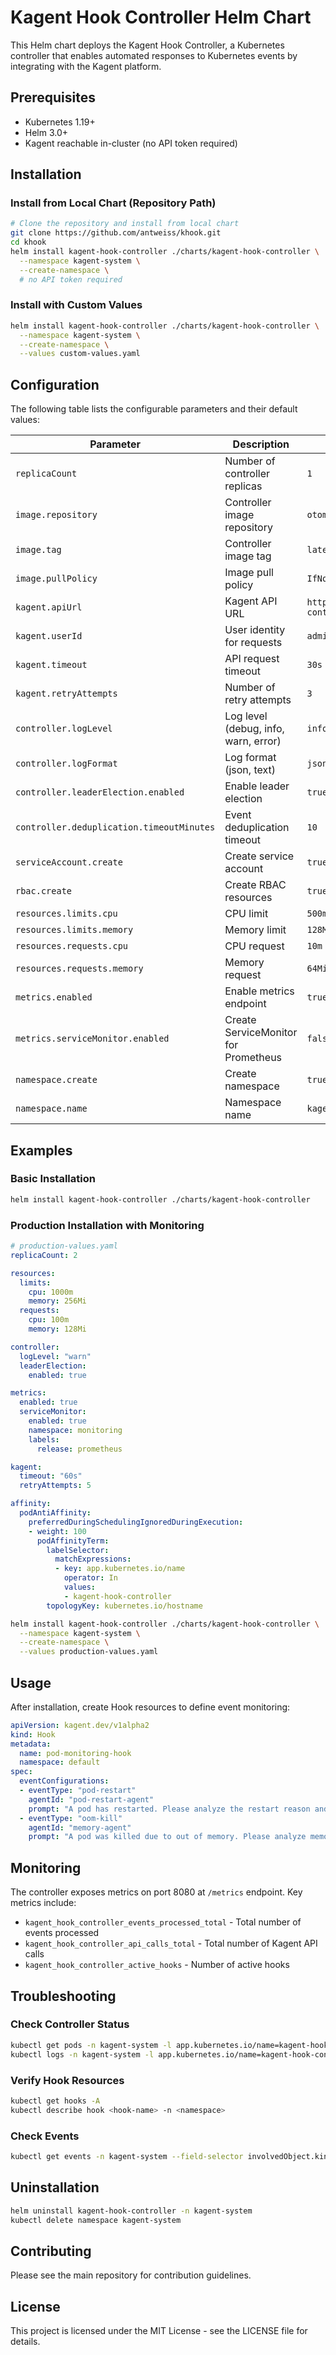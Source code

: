 # Kagent Hook Controller Helm Chart

This Helm chart deploys the Kagent Hook Controller, a Kubernetes controller that enables automated responses to Kubernetes events by integrating with the Kagent platform.

## Prerequisites

- Kubernetes 1.19+
- Helm 3.0+
- Kagent reachable in-cluster (no API token required)

## Installation

### Install from Local Chart (Repository Path)

```bash
# Clone the repository and install from local chart
git clone https://github.com/antweiss/khook.git
cd khook
helm install kagent-hook-controller ./charts/kagent-hook-controller \
  --namespace kagent-system \
  --create-namespace \
  # no API token required
```

### Install with Custom Values

```bash
helm install kagent-hook-controller ./charts/kagent-hook-controller \
  --namespace kagent-system \
  --create-namespace \
  --values custom-values.yaml
```

## Configuration

The following table lists the configurable parameters and their default values:

| Parameter | Description | Default |
|-----------|-------------|---------|
| `replicaCount` | Number of controller replicas | `1` |
| `image.repository` | Controller image repository | `otomato/khook` |
| `image.tag` | Controller image tag | `latest` |
| `image.pullPolicy` | Image pull policy | `IfNotPresent` |
| `kagent.apiUrl` | Kagent API URL | `http://kagent-controller.kagent.svc.cluster.local:8083` |
| `kagent.userId` | User identity for requests | `admin@kagent.dev` |
| `kagent.timeout` | API request timeout | `30s` |
| `kagent.retryAttempts` | Number of retry attempts | `3` |
| `controller.logLevel` | Log level (debug, info, warn, error) | `info` |
| `controller.logFormat` | Log format (json, text) | `json` |
| `controller.leaderElection.enabled` | Enable leader election | `true` |
| `controller.deduplication.timeoutMinutes` | Event deduplication timeout | `10` |
| `serviceAccount.create` | Create service account | `true` |
| `rbac.create` | Create RBAC resources | `true` |
| `resources.limits.cpu` | CPU limit | `500m` |
| `resources.limits.memory` | Memory limit | `128Mi` |
| `resources.requests.cpu` | CPU request | `10m` |
| `resources.requests.memory` | Memory request | `64Mi` |
| `metrics.enabled` | Enable metrics endpoint | `true` |
| `metrics.serviceMonitor.enabled` | Create ServiceMonitor for Prometheus | `false` |
| `namespace.create` | Create namespace | `true` |
| `namespace.name` | Namespace name | `kagent-system` |

## Examples

### Basic Installation

```bash
helm install kagent-hook-controller ./charts/kagent-hook-controller
```

### Production Installation with Monitoring

```yaml
# production-values.yaml
replicaCount: 2

resources:
  limits:
    cpu: 1000m
    memory: 256Mi
  requests:
    cpu: 100m
    memory: 128Mi

controller:
  logLevel: "warn"
  leaderElection:
    enabled: true

metrics:
  enabled: true
  serviceMonitor:
    enabled: true
    namespace: monitoring
    labels:
      release: prometheus

kagent:
  timeout: "60s"
  retryAttempts: 5

affinity:
  podAntiAffinity:
    preferredDuringSchedulingIgnoredDuringExecution:
    - weight: 100
      podAffinityTerm:
        labelSelector:
          matchExpressions:
          - key: app.kubernetes.io/name
            operator: In
            values:
            - kagent-hook-controller
        topologyKey: kubernetes.io/hostname
```

```bash
helm install kagent-hook-controller ./charts/kagent-hook-controller \
  --namespace kagent-system \
  --create-namespace \
  --values production-values.yaml
```

## Usage

After installation, create Hook resources to define event monitoring:

```yaml
apiVersion: kagent.dev/v1alpha2
kind: Hook
metadata:
  name: pod-monitoring-hook
  namespace: default
spec:
  eventConfigurations:
  - eventType: "pod-restart"
    agentId: "pod-restart-agent"
    prompt: "A pod has restarted. Please analyze the restart reason and provide recommendations."
  - eventType: "oom-kill"
    agentId: "memory-agent"
    prompt: "A pod was killed due to out of memory. Please analyze memory usage and provide optimization recommendations."
```

## Monitoring

The controller exposes metrics on port 8080 at `/metrics` endpoint. Key metrics include:

- `kagent_hook_controller_events_processed_total` - Total number of events processed
- `kagent_hook_controller_api_calls_total` - Total number of Kagent API calls
- `kagent_hook_controller_active_hooks` - Number of active hooks

## Troubleshooting

### Check Controller Status

```bash
kubectl get pods -n kagent-system -l app.kubernetes.io/name=kagent-hook-controller
kubectl logs -n kagent-system -l app.kubernetes.io/name=kagent-hook-controller
```

### Verify Hook Resources

```bash
kubectl get hooks -A
kubectl describe hook <hook-name> -n <namespace>
```

### Check Events

```bash
kubectl get events -n kagent-system --field-selector involvedObject.kind=Hook
```

## Uninstallation

```bash
helm uninstall kagent-hook-controller -n kagent-system
kubectl delete namespace kagent-system
```

## Contributing

Please see the main repository for contribution guidelines.

## License

This project is licensed under the MIT License - see the LICENSE file for details.